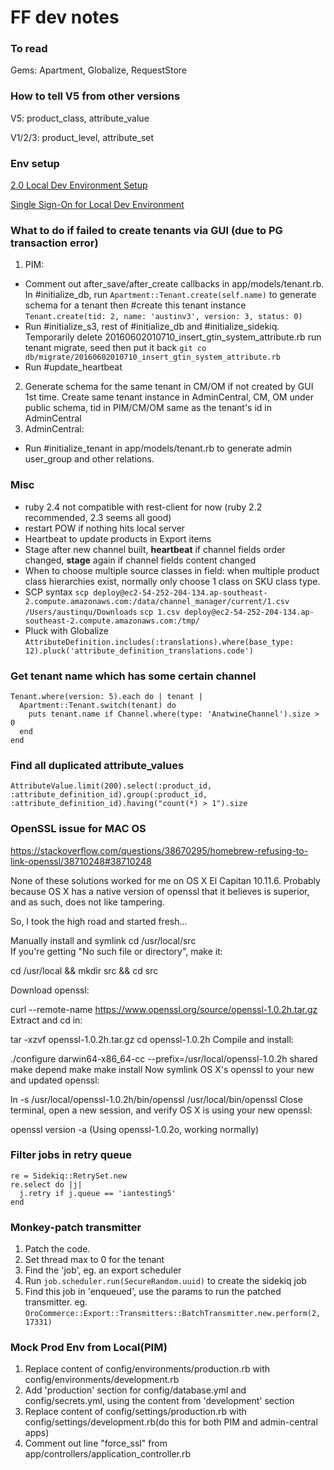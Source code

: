 # FF dev notes

### To read

Gems: Apartment, Globalize, RequestStore

### How to tell V5 from other versions

V5: product_class, attribute_value

V1/2/3: product_level, attribute_set

### Env setup

[2.0 Local Dev Environment Setup](https://fusionfactory.atlassian.net/wiki/spaces/CC/pages/14745663/2.0+Local+Dev+Environment+Setup)

[Single Sign-On for Local Dev Environment](https://fusionfactory.atlassian.net/wiki/spaces/CC/pages/3571785/Single+Sign-On+for+Local+Dev+Environment)

### What to do if failed to create tenants via GUI (due to PG transaction error)

1. PIM: 
  * Comment out after_save/after_create callbacks in app/models/tenant.rb. In #initialize_db, run `Apartment::Tenant.create(self.name)` to generate schema for a tenant then #create this tenant instance
  `Tenant.create(tid: 2, name: 'austinv3', version: 3, status: 0)`
  * Run #initialize_s3, rest of #initialize_db and #initialize_sidekiq. Temporarily delete 20160602010710_insert_gtin_system_attribute.rb run tenant migrate, seed then put it back
  `git co db/migrate/20160602010710_insert_gtin_system_attribute.rb`
  * Run #update_heartbeat
2. Generate schema for the same tenant in CM/OM if not created by GUI 1st time. Create same tenant instance in AdminCentral, CM, OM under public schema, tid in PIM/CM/OM same as the tenant's id in AdminCentral
3. AdminCentral:
  * Run #initialize_tenant in app/models/tenant.rb to generate admin user_group and other relations.
  
### Misc

  * ruby 2.4 not compatible with rest-client for now (ruby 2.2 recommended, 2.3 seems all good)
  * restart POW if nothing hits local server
  * Heartbeat to update products in Export items
  * Stage after new channel built, **heartbeat** if channel fields order changed, **stage** again if channel fields content changed
  * When to choose multiple source classes in field: when multiple product class hierarchies exist, normally only choose 1  class on SKU class type.
  * SCP syntax
    `scp deploy@ec2-54-252-204-134.ap-southeast-2.compute.amazonaws.com:/data/channel_manager/current/1.csv /Users/austinqu/Downloads`
    `scp 1.csv deploy@ec2-54-252-204-134.ap-southeast-2.compute.amazonaws.com:/tmp/ `
  * Pluck with Globalize
    `AttributeDefinition.includes(:translations).where(base_type: 12).pluck('attribute_definition_translations.code')`
  

### Get tenant name which has some certain channel

```
Tenant.where(version: 5).each do | tenant |
  Apartment::Tenant.switch(tenant) do
    puts tenant.name if Channel.where(type: 'AnatwineChannel').size > 0
  end
end
```

### Find all duplicated attribute_values

```
AttributeValue.limit(200).select(:product_id, :attribute_definition_id).group(:product_id, :attribute_definition_id).having("count(*) > 1").size
```

### OpenSSL issue for MAC OS

https://stackoverflow.com/questions/38670295/homebrew-refusing-to-link-openssl/38710248#38710248

None of these solutions worked for me on OS X El Capitan 10.11.6. Probably because OS X has a native version of openssl that it believes is superior, and as such, does not like tampering.

So, I took the high road and started fresh...

Manually install and symlink
cd /usr/local/src  
If you're getting "No such file or directory", make it:

cd /usr/local && mkdir src && cd src

Download openssl:

curl --remote-name https://www.openssl.org/source/openssl-1.0.2h.tar.gz
Extract and cd in:

tar -xzvf openssl-1.0.2h.tar.gz
cd openssl-1.0.2h
Compile and install:

./configure darwin64-x86_64-cc --prefix=/usr/local/openssl-1.0.2h shared
make depend
make
make install
Now symlink OS X's openssl to your new and updated openssl:

ln -s /usr/local/openssl-1.0.2h/bin/openssl /usr/local/bin/openssl
Close terminal, open a new session, and verify OS X is using your new openssl:

openssl version -a
(Using openssl-1.0.2o, working normally)

### Filter jobs in retry queue

```
re = Sidekiq::RetrySet.new
re.select do |j|
  j.retry if j.queue == 'iantesting5'
end
```

### Monkey-patch transmitter

1. Patch the code.
2. Set thread max to 0 for the tenant
3. Find the 'job', eg. an export scheduler
4. Run `job.scheduler.run(SecureRandom.uuid)` to create the sidekiq job
5. Find this job in 'enqueued', use the params to run the patched transmitter. eg.  `OroCommerce::Export::Transmitters::BatchTransmitter.new.perform(2, 17331)`


### Mock Prod Env from Local(PIM)

1. Replace content of config/environments/production.rb with config/environments/development.rb
2. Add 'production' section for config/database.yml and config/secrets.yml, using the content from 'development' section
3. Replace content of config/settings/production.rb with config/settings/development.rb(do this for both PIM and admin-central apps)
4. Comment out line "force_ssl" from app/controllers/application_controller.rb
